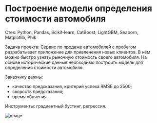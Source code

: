 # Построение модели определения стоимости автомобиля

Стек: Python, Pandas, Scikit-learn, CatBoost, LightGBM, Seaborn, Matplotlib, Phik

Задача проекта:
Сервис по продаже автомобилей с пробегом разрабатывает приложение для привлечения новых клиентов. В нём можно быстро узнать рыночную стоимость своего автомобиля. На основе исторические данные необходимо построить модель для определения стоимости автомобиля.

Заказчику важны:
* качество предсказания, критерий успеха RMSE до 2500;
* скорость предсказания;
* время обучения.
  
Инструменты: градиентный бустинг, регрессия.

![image](https://github.com/Neobernis/Portfolio/assets/109903977/90cf2914-d255-487b-91ef-f000e3449631)
